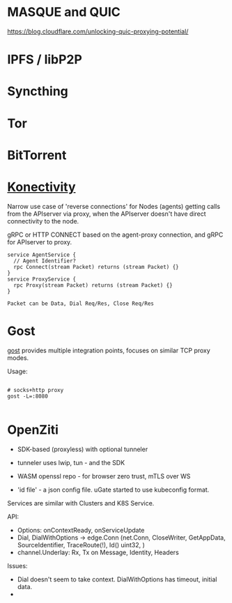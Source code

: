 
# MASQUE and QUIC

https://blog.cloudflare.com/unlocking-quic-proxying-potential/

# IPFS / libP2P


# Syncthing


# Tor


# BitTorrent

# [Konectivity](https://github.com/kubernetes-sigs/apiserver-network-proxy.git)

Narrow use case of 'reverse connections' for Nodes (agents) getting calls from the APIserver via proxy,
when the APIserver doesn't have direct connectivity to the node.

gRPC or HTTP CONNECT based on the agent-proxy connection, and gRPC for APIserver to proxy.

``` 
service AgentService {
  // Agent Identifier?
  rpc Connect(stream Packet) returns (stream Packet) {}
}
service ProxyService {
  rpc Proxy(stream Packet) returns (stream Packet) {}
}

Packet can be Data, Dial Req/Res, Close Req/Res
```



# Gost

[gost](https://github.com/ginuerzh/gost/blob/master/README_en.md) provides multiple
integration points, focuses on similar TCP proxy modes.


Usage:

```shell

# socks+http proxy
gost -L=:8080


```

# OpenZiti


- SDK-based (proxyless) with optional tunneler
- tunneler uses lwip, tun - and the SDK

- WASM openssl repo - for browser zero trust, mTLS over WS
- 'id file' - a json config file. uGate started to use kubeconfig format.

Services are similar with Clusters and K8S Service.

API:
- Options: onContextReady, onServiceUpdate 
- Dial, DialWithOptions -> edge.Conn (net.Conn, CloseWriter, GetAppData, 
SourceIdentifier, TraceRoute(!), Id() uint32, )
- channel.Underlay: Rx, Tx on Message, Identity, Headers


Issues:
- Dial doesn't seem to take context. DialWithOptions has timeout, initial data.
- 
